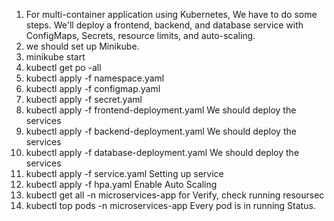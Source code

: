 1. For multi-container application using Kubernetes, We have to do some steps. We'll deploy a frontend, backend, and database service with ConfigMaps, Secrets, resource limits, and auto-scaling.
2. we should set up Minikube.
3. minikube start
4. kubectl get po -all
5. kubectl apply -f namespace.yaml
6. kubectl apply -f configmap.yaml
7. kubectl apply -f secret.yaml
8. kubectl apply -f frontend-deployment.yaml We should deploy the services
9. kubectl apply -f backend-deployment.yaml We should deploy the services
10. kubectl apply -f database-deployment.yaml We should deploy the services
11. kubectl apply -f service.yaml Setting up service
12. kubectl apply -f hpa.yaml Enable Auto Scaling
13. kubectl get all -n microservices-app for Verify, check running resoursec
14. kubectl top pods -n microservices-app   Every pod is in running Status.